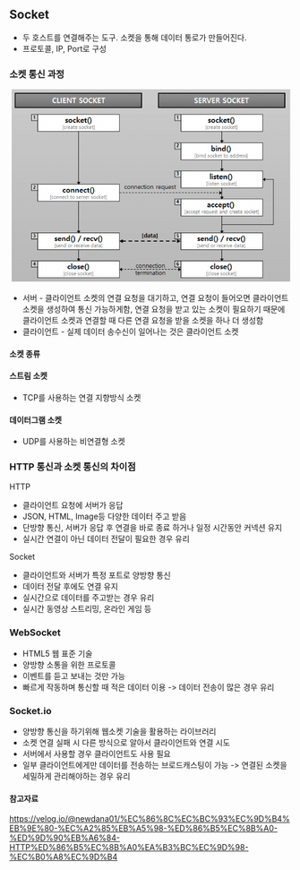 ## Socket

- 두 호스트를 연결해주는 도구. 소켓을 통해 데이터 통로가 만들어진다.
- 프로토콜, IP, Port로 구성

### 소켓 통신 과정

<img src = '../image/socket.png'>

- 서버 - 클라이언트 소켓의 연결 요청을 대기하고, 연결 요청이 들어오면 클라이언트 소켓을 생성하여 통신 가능하게함, 연결 요청을 받고 있는 소켓이 필요하기 때문에 클라이언트 소켓과 연결할 때 다른 연결 요청을 받을 소켓을 하나 더 생성함
- 클라이언트 - 실제 데이터 송수신이 일어나는 것은 클라이언트 소켓

#### 소켓 종류

#### 스트림 소켓

- TCP를 사용하는 연결 지향방식 소켓

#### 데이터그램 소켓

- UDP를 사용하는 비연결형 소켓

### HTTP 통신과 소켓 통신의 차이점

HTTP

- 클라이언트 요청에 서버가 응답
- JSON, HTML, Image등 다양한 데이터 주고 받음
- 단방향 통신, 서버가 응답 후 연결을 바로 종료 하거나 일정 시간동안 커넥션 유지
- 실시간 연결이 아닌 데이터 전달이 필요한 경우 유리

Socket

- 클라이언트와 서버가 특정 포트로 양방향 통신
- 데이터 전달 후에도 연결 유지
- 실시간으로 데이터를 주고받는 경우 유리
- 실시간 동영상 스트리밍, 온라인 게임 등

### WebSocket

- HTML5 웹 표준 기술
- 양방향 소통을 위한 프로토콜
- 이벤트를 듣고 보내는 것만 가능
- 빠르게 작동하며 통신할 때 적은 데이터 이용
  -> 데이터 전송이 많은 경우 유리

### Socket.io

- 양방향 통신을 하기위해 웹소켓 기술을 활용하는 라이브러리
- 소켓 연결 실패 시 다른 방식으로 알아서 클라이언트와 연결 시도
- 서버에서 사용할 경우 클라이언트도 사용 필요
- 일부 클라이언트에게만 데이터를 전송하는 브로드캐스팅이 가능
  -> 연결된 소켓을 세밀하게 관리해야하는 경우 유리

#### 참고자료

https://velog.io/@newdana01/%EC%86%8C%EC%BC%93%EC%9D%B4%EB%9E%80-%EC%A2%85%EB%A5%98-%ED%86%B5%EC%8B%A0-%ED%9D%90%EB%A6%84-HTTP%ED%86%B5%EC%8B%A0%EA%B3%BC%EC%9D%98-%EC%B0%A8%EC%9D%B4
